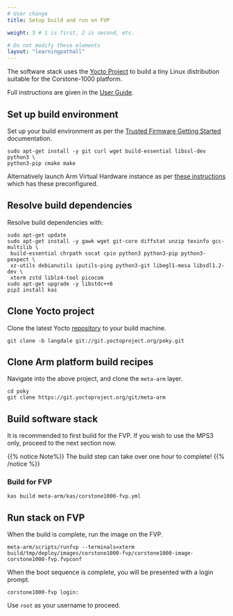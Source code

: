 ```yaml
---
# User change
title: Setup build and run on FVP

weight: 3 # 1 is first, 2 is second, etc.

# Do not modify these elements
layout: "learningpathall"
---
```

The software stack uses the [Yocto Project](https://www.yoctoproject.org/) to build a tiny Linux distribution suitable for the Corstone-1000 platform.

Full instructions are given in the [User Guide](https://tf-m-user-guide.trustedfirmware.org/platform/arm/corstone1000/readme.html).

## Set up build environment

Set up your build environment as per the [Trusted Firmware Getting Started](https://tf-m-user-guide.trustedfirmware.org/getting_started/index.html) documentation.
```console
sudo apt-get install -y git curl wget build-essential libssl-dev python3 \
python3-pip cmake make
```
Alternatively launch Arm Virtual Hardware instance as per [these instructions](/install-guides/avh/) which has these preconfigured.

## Resolve build dependencies

Resolve build dependencies with:
```console
sudo apt-get update
sudo apt-get install -y gawk wget git-core diffstat unzip texinfo gcc-multilib \
 build-essential chrpath socat cpio python3 python3-pip python3-pexpect \
 xz-utils debianutils iputils-ping python3-git libegl1-mesa libsdl1.2-dev \
 xterm zstd liblz4-tool picocom
sudo apt-get upgrade -y libstdc++6
pip3 install kas
```
## Clone Yocto project

Clone the latest Yocto [repository](https://www.yoctoproject.org/software-overview/downloads/) to your build machine.
```console
git clone -b langdale git://git.yoctoproject.org/poky.git
```
## Clone Arm platform build recipes

Navigate into the above project, and clone the `meta-arm` layer.
```console
cd poky
git clone https://git.yoctoproject.org/git/meta-arm
```
## Build software stack

It is recommended to first build for the FVP. If you wish to use the MPS3 only, proceed to the next section now.

{{% notice Note%}}
The build step can take over one hour to complete!
{{% /notice %}}

### Build for FVP
```console
kas build meta-arm/kas/corstone1000-fvp.yml
```
## Run stack on FVP
When the build is complete, run the image on the FVP.
```console
meta-arm/scripts/runfvp --terminals=xterm build/tmp/deploy/images/corstone1000-fvp/corstone1000-image-corstone1000-fvp.fvpconf
```
When the boot sequence is complete, you will be presented with a login prompt.
```output
corstone1000-fvp login:
```
Use `root` as your username to proceed.
